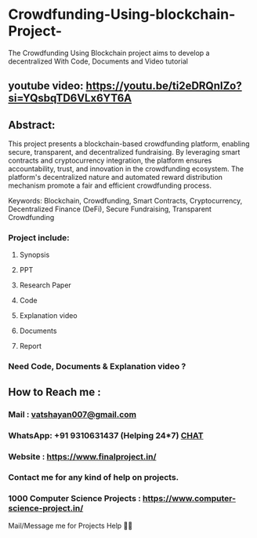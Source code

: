 # Crowdfunding-Using-blockchain-Project-
The Crowdfunding Using Blockchain project aims to develop a decentralized With Code, Documents and Video tutorial

## youtube video: https://youtu.be/ti2eDRQnIZo?si=YQsbqTD6VLx6YT6A

## Abstract: 
This project presents a blockchain-based crowdfunding platform, enabling secure, transparent, and decentralized fundraising. By leveraging smart contracts and cryptocurrency integration, the platform ensures accountability, trust, and innovation in the crowdfunding ecosystem. The platform's decentralized nature and automated reward distribution mechanism promote a fair and efficient crowdfunding process.

Keywords: Blockchain, Crowdfunding, Smart Contracts, Cryptocurrency, Decentralized Finance (DeFi), Secure Fundraising, Transparent Crowdfunding

### Project include: 

1. Synopsis

2. PPT

3. Research Paper


4. Code

5. Explanation video

6. Documents

7. Report


### Need Code, Documents & Explanation video ? 

## How to Reach me :

### Mail : vatshayan007@gmail.com 

### WhatsApp: +91 9310631437 (Helping 24*7) **[CHAT](https://wa.me/message/CHWN2AHCPMAZK1)** 

### Website : https://www.finalproject.in/

### Contact me for any kind of help on projects.
### 1000 Computer Science Projects : https://www.computer-science-project.in/


Mail/Message me for Projects Help 🙏🏻
